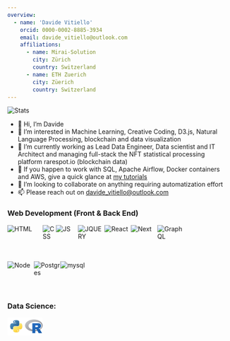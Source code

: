 ```yaml
---
overview: 
  - name: 'Davide Vitiello'
    orcid: 0000-0002-8885-3934
    email: davide_vitiello@outlook.com
    affiliations:
      - name: Mirai-Solution
        city: Zürich
        country: Switzerland
      - name: ETH Zuerich
        city: Züerich
        country: Switzerland
---
```


![Stats](https://github-readme-stats.vercel.app/api?username=Davz33&border_radius=8&count_private=true&custom_title=Stats&include_all_commits=true&show_icons=true&theme=outrun)

- 👋 Hi, I’m Davide
- 👀 I’m interested in Machine Learning, Creative Coding, D3.js, Natural Language Processing, blockchain and data visualization
- 🌱 I’m currently working as Lead Data Engineer, Data scientist and IT Architect and managing full-stack the NFT statistical processing platform rarespot.io (blockchain data)
- 👀 If you happen to work with SQL, Apache Airflow, Docker containers and AWS, give a quick glance at [my tutorials](https://github.com/Davz33/tutorials/wiki/)
- 💞️ I’m looking to collaborate on anything requiring automatization effort
- 📫 Please reach out on davide_vitiello@outlook.com

### Web Development (Front & Back End)

<img align="left" alt="HTML" width="80px" src="https://www.freepnglogos.com/uploads/html5-logo-png/html5-logo-image-logo-html-7.png" />

<img align="left" alt="CSS" width="30px" src="https://upload.wikimedia.org/wikipedia/commons/thumb/d/d5/CSS3_logo_and_wordmark.svg/1200px-CSS3_logo_and_wordmark.svg.png" />

<img align="left" alt="JS" width="50px" src="https://upload.wikimedia.org/wikipedia/commons/6/6a/JavaScript-logo.png" />

<img align="left" alt="JQUERY" width="60px" src="https://openjsf.org/wp-content/uploads/sites/84/2019/10/jquery-logo-vertical_large_square.png" />

<img align="left" alt="React" width="60px" src="https://upload.wikimedia.org/wikipedia/commons/thumb/a/a7/React-icon.svg/1280px-React-icon.svg.png" />

<img align="left" alt="Next" width="60px" src="https://upload.wikimedia.org/wikipedia/commons/thumb/8/8e/Nextjs-logo.svg/800px-Nextjs-logo.svg.png" />

<img align="left" alt="GraphQL" width="60px" src="https://upload.wikimedia.org/wikipedia/commons/thumb/1/17/GraphQL_Logo.svg/2048px-GraphQL_Logo.svg.png" />

<br /><br /><br /><br />

<img align="left" alt="Node" width="60px" src="https://www.pngitem.com/pimgs/m/520-5202823_nodejs-node-js-logo-png-transparent-png.png" />


<img align="left" alt="Postgres" width="60px" src="https://user-images.githubusercontent.com/24623425/36042969-f87531d4-0d8a-11e8-9dee-e87ab8c6a9e3.png" />


<img align="left" alt="mysql" width="60px" src="https://www.mysql.com/common/logos/logo-mysql-170x115.png" />


<br /><br /><br /><br />

### Data Science:

<img align="left" alt="Python" width="40px" src="https://raw.githubusercontent.com/github/explore/80688e429a7d4ef2fca1e82350fe8e3517d3494d/topics/python/python.png" />

<img align="left" alt="R" width="40px" src="https://raw.githubusercontent.com/github/explore/80688e429a7d4ef2fca1e82350fe8e3517d3494d/topics/r/r.png" />


<!---
Davz33/Davz33 is a ✨ special ✨ repository because its `README.md` (this file) appears on your GitHub profile.
You can click the Preview link to take a look at your changes.
--->
